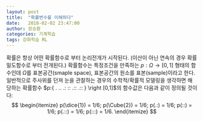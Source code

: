 ```yaml
---
layout: post
title:  "확률변수를 이해하다"
date:   2018-02-02 23:47:00
author: 장승환
categories: 기계학습
tags: 강화학습 RL
---
```


확률은 항상 어떤 확률함수로 부터 논리전개가 시작된다. (이산이 아닌 연속의 경우 확률밀도함수로 부터 전개된다.) 확률함수는 특정조건을 만족하는 $p: \Omega \rightarrow [0,1]$ 형태의 함수인데 $\Omega$를 표본공간(smaple space), 표본공간의 원소를 표본(sample)이라고 한다. 일반적으로 주사위를 던져 눈을 관찰하는 경우의 수학적/확률적 모델링을 생각하면 해당하는 확률함수 
$p:{ . .. .: :: .:: .:: } \right [0,1]$의 함수값은 다음과 같이 정의될 것이다:
$$
\begin{itemize}
p(\dice{1}) = 1/6;
p(\Cube{2}) = 1/6;
p(.:) = 1/6;
p(::) = 1/6;
p(.::) = 1/6;
p(:::) = 1/6. 
\end{itemize}
$$

